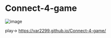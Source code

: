 # Connect-4-game


![image](https://github.com/user-attachments/assets/1995ab38-5f4f-41ae-b754-36dfe63654be)


play-> https://var2299.github.io/Connect-4-game/
